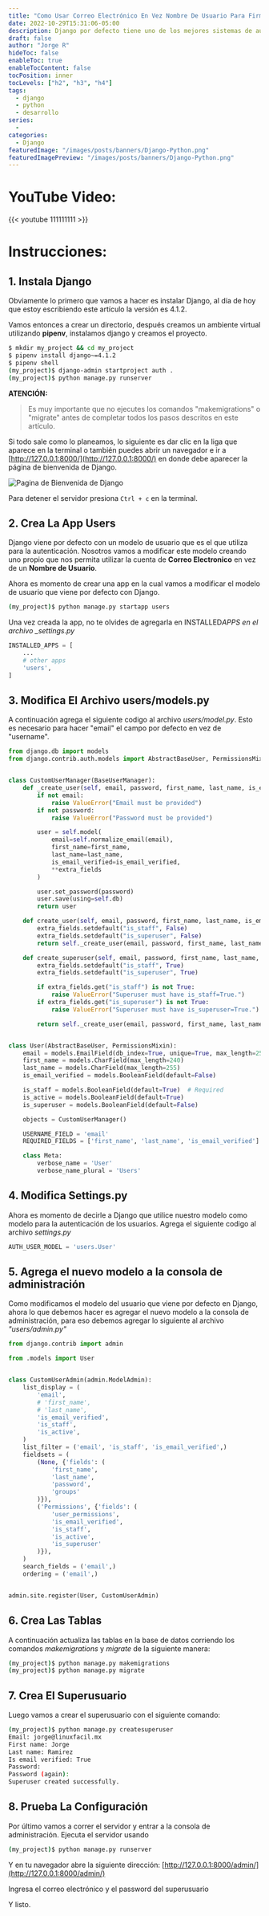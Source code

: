 ```yaml
---
title: "Como Usar Correo Electrónico En Vez Nombre De Usuario Para Firmarse en Django"
date: 2022-10-29T15:31:06-05:00
description: Django por defecto tiene uno de los mejores sistemas de autenticación que conosco, la única desventaja es que no tiene la opción de utilizar la cuenta de correo electrónico para firmarse en vez de un usuario y contraseña, en este artículo te voy a enseñar la solución que yo utilizo y que me ha servido hasta hoy.
draft: false
author: "Jorge R"
hideToc: false
enableToc: true
enableTocContent: false
tocPosition: inner
tocLevels: ["h2", "h3", "h4"]
tags:
  - django
  - python
  - desarrollo
series:
  -
categories:
  - Django
featuredImage: "/images/posts/banners/Django-Python.png"
featuredImagePreview: "/images/posts/banners/Django-Python.png"
---
```


<!--more-->

<!-- Content -->

# YouTube Video:

{{< youtube 111111111 >}}

# Instrucciones:

## 1. Instala Django

Obviamente lo primero que vamos a hacer es instalar Django, al día de hoy que estoy escribiendo este artículo la versión es 4.1.2.

Vamos entonces a crear un directorio, después creamos un ambiente virtual utilizando **pipenv**, instalamos django y creamos el proyecto.

```bash
$ mkdir my_project && cd my_project
$ pipenv install django~=4.1.2
$ pipenv shell
(my_project)$ django-admin startproject auth .
(my_project)$ python manage.py runserver
```

**ATENCIÓN:**

> Es muy importante que no ejecutes los comandos "makemigrations" o "migrate" antes de completar todos los pasos descritos en este artículo.

Si todo sale como lo planeamos, lo siguiente es dar clic en la liga que aparece en la terminal o también puedes abrir un navegador e ir a [http://127.0.0.1:8000/](http://127.0.0.1:8000/) en donde debe aparecer la página de bienvenida de Django.

![Pagina de Bienvenida de Django](/images/posts/django-email-login/django-bienvenida.png)

Para detener el servidor presiona `Ctrl + c` en la terminal.

## 2. Crea La App Users

Django viene por defecto con un modelo de usuario que es el que utiliza para la autenticación.
Nosotros vamos a modificar este modelo creando uno propio que nos permita utilizar la cuenta de **Correo Electronico** en vez de un **Nombre de Usuario**.

Ahora es momento de crear una app en la cual vamos a modificar el modelo de usuario que viene por defecto con Django.

```bash
(my_project)$ python manage.py startapp users
```

Una vez creada la app, no te olvides de agregarla en INSTALLED*APPS en el archivo \_settings.py*

```settings.py
INSTALLED_APPS = [
    ...
    # other apps
    'users',
]
```

## 3. Modifica El Archivo users/models.py

A continuación agrega el siguiente codigo al archivo _users/model.py_. Esto es necesario para hacer "email" el campo por defecto en vez de "username".

```users/models.py
from django.db import models
from django.contrib.auth.models import AbstractBaseUser, PermissionsMixin, BaseUserManager


class CustomUserManager(BaseUserManager):
    def _create_user(self, email, password, first_name, last_name, is_email_verified, **extra_fields):
        if not email:
            raise ValueError("Email must be provided")
        if not password:
            raise ValueError("Password must be provided")

        user = self.model(
            email=self.normalize_email(email),
            first_name=first_name,
            last_name=last_name,
            is_email_verified=is_email_verified,
            **extra_fields
        )

        user.set_password(password)
        user.save(using=self.db)
        return user

    def create_user(self, email, password, first_name, last_name, is_email_verified, **extra_fields):
        extra_fields.setdefault("is_staff", False)
        extra_fields.setdefault("is_superuser", False)
        return self._create_user(email, password, first_name, last_name, is_email_verified, **extra_fields)

    def create_superuser(self, email, password, first_name, last_name, is_email_verified, **extra_fields):
        extra_fields.setdefault("is_staff", True)
        extra_fields.setdefault("is_superuser", True)

        if extra_fields.get("is_staff") is not True:
            raise ValueError("Superuser must have is_staff=True.")
        if extra_fields.get("is_superuser") is not True:
            raise ValueError("Superuser must have is_superuser=True.")

        return self._create_user(email, password, first_name, last_name, is_email_verified, **extra_fields)


class User(AbstractBaseUser, PermissionsMixin):
    email = models.EmailField(db_index=True, unique=True, max_length=254)
    first_name = models.CharField(max_length=240)
    last_name = models.CharField(max_length=255)
    is_email_verified = models.BooleanField(default=False)

    is_staff = models.BooleanField(default=True)  # Required
    is_active = models.BooleanField(default=True)
    is_superuser = models.BooleanField(default=False)

    objects = CustomUserManager()

    USERNAME_FIELD = 'email'
    REQUIRED_FIELDS = ['first_name', 'last_name', 'is_email_verified']

    class Meta:
        verbose_name = 'User'
        verbose_name_plural = 'Users'

```

## 4. Modifica Settings.py

Ahora es momento de decirle a Django que utilice nuestro modelo como modelo para la autenticación de los usuarios. Agrega el siguiente codigo al archivo _settings.py_

```settings.py
AUTH_USER_MODEL = 'users.User'
```

## 5. Agrega el nuevo modelo a la consola de administración

Como modificamos el modelo del usuario que viene por defecto en Django, ahora lo que debemos hacer es agregar el nuevo modelo a la consola de administración, para eso debemos agregar lo siguiente al archivo _"users/admin.py"_

```users/admin.py
from django.contrib import admin

from .models import User


class CustomUserAdmin(admin.ModelAdmin):
    list_display = (
        'email',
        # 'first_name',
        # 'last_name',
        'is_email_verified',
        'is_staff',
        'is_active',
    )
    list_filter = ('email', 'is_staff', 'is_email_verified',)
    fieldsets = (
        (None, {'fields': (
            'first_name',
            'last_name',
            'password',
            'groups'
        )}),
        ('Permissions', {'fields': (
            'user_permissions',
            'is_email_verified',
            'is_staff',
            'is_active',
            'is_superuser'
        )}),
    )
    search_fields = ('email',)
    ordering = ('email',)


admin.site.register(User, CustomUserAdmin)
```

## 6. Crea Las Tablas

A continuación actualiza las tablas en la base de datos corriendo los comandos _makemigrations_ y _migrate_ de la siguiente manera:

```bash
(my_project)$ python manage.py makemigrations
(my_project)$ python manage.py migrate
```

## 7. Crea El Superusuario

Luego vamos a crear el superusuario con el siguiente comando:

```bash
(my_project)$ python manage.py createsuperuser
Email: jorge@linuxfacil.mx
First name: Jorge
Last name: Ramirez
Is email verified: True
Password:
Password (again):
Superuser created successfully.
```

## 8. Prueba La Configuración

Por último vamos a correr el servidor y entrar a la consola de administración.
Ejecuta el servidor usando

```bash
(my_project)$ python manage.py runserver
```

Y en tu navegador abre la siguiente dirección: [http://127.0.0.1:8000/admin/](http://127.0.0.1:8000/admin/)

Ingresa el correo electrónico y el password del superusuario

Y listo.
